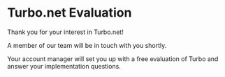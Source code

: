 # Turbo.net Evaluation

Thank you for your interest in Turbo.net!

A member of our team will be in touch with you shortly.

Your account manager will set you up with a free evaluation of Turbo and answer your implementation questions.
